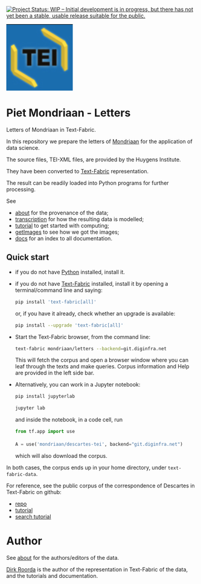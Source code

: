 [![Project Status: WIP – Initial development is in progress, but there has not yet been a stable, usable release suitable for the public.](https://www.repostatus.org/badges/latest/wip.svg)](https://www.repostatus.org/#wip)

![mondriaan](app/static/logo.png)

# Piet Mondriaan - Letters

Letters of Mondriaan in Text-Fabric.

In this repository we prepare the letters of
[Mondriaan](https://en.wikipedia.org/wiki/Piet_Mondrian)
for the application of data science.

The source files, TEI-XML files, are provided by the Huygens Institute.

They have been converted to
[Text-Fabric](https://github.com/annotation/text-fabric)
representation.

The result can be readily loaded into Python programs for further processing.

See

* [about](docs/about.md) for the provenance of the data;
* [transcription](docs/transcription.md) for how the resulting data is modelled;
* [tutorial](https://mondriaan.pages.diginfra.net/letters/tutorial/start.html) to get started with computing;
* [getImages](https://mondriaan.pages.diginfra.net/letters/programs/getImages.html) to see how we got the images;
* [docs](https://mondriaan.pages.diginfra.net/letters/index.html) for an index to all documentation.

## Quick start

*   if you do not have
    [Python](https://www.python.org)
    installed, install it.

*   if you do not have
    [Text-Fabric](https://github.com/annotation/text-fabric)
    installed, install it by opening a terminal/command line and saying:

    ``` sh
    pip install 'text-fabric[all]'
    ```

    or, if you have it already, check whether an upgrade is available:

    ``` sh
    pip install --upgrade 'text-fabric[all]'
    ```

*   Start the Text-Fabric browser, from the command line:

    ``` sh
    text-fabric mondriaan/letters --backend=git.diginfra.net
    ```

    This will fetch the corpus and open a browser window where you can leaf through the
    texts and make queries. 
    Corpus information and Help are provided in the left side bar.

*   Alternatively, you can work in a Jupyter notebook:

    ``` sh
    pip install jupyterlab
    ```

    ``` sh
    jupyter lab
    ```

    and inside the notebook, in a code cell, run

    ``` python
    from tf.app import use

    A = use('mondriaan/descartes-tei', backend="git.diginfra.net")
    ```

    which will also download the corpus.

In both cases, the corpus ends up in your home directory,
under `text-fabric-data`.

For reference, see the public corpus of the correspondence of Descartes in Text-Fabric on github:

* [repo](https://github.com/CLARIAH/descartes-tf)
* [tutorial](https://nbviewer.jupyter.org/github/CLARIAH/descartes-tf/blob/main/tutorial/start.ipynb)
* [search tutorial](https://nbviewer.jupyter.org/github/CLARIAH/descartes-tf/blob/main/tutorial/search.ipynb)

# Author

See [about](docs/about.md) for the authors/editors of the data.

[Dirk Roorda](https://github.com/dirkroorda) is the author of the representation in Text-Fabric of the data,
and the tutorials and documentation.
